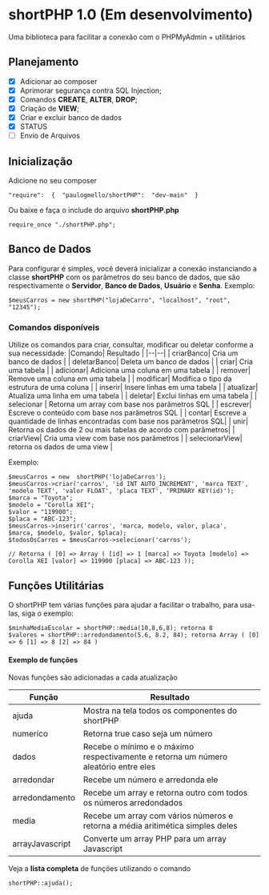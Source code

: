 # shortPHP 1.0 (Em desenvolvimento)
Uma biblioteca para facilitar a conexão com o PHPMyAdmin + utilitários

## Planejamento

 - [x] Adicionar ao composer
 - [x] Aprimorar segurança contra SQL Injection;
 - [x] Comandos **CREATE**, **ALTER**, **DROP**;
 - [x] Criação de **VIEW**;
 - [x] Criar e excluir banco de dados
 - [x] STATUS
 - [ ] Envio de Arquivos

## Inicialização
Adicione no seu composer

    "require":  {  "paulogmello/shortPHP":  "dev-main"  }

Ou baixe e faça o include do arquivo **shortPHP.php**

    require_once "./shortPHP.php";



## Banco de Dados
Para configurar é simples, você deverá inicializar a conexão instanciando a classe **shortPHP** com os parâmetros do seu banco de dados, que são respectivamente o **Servidor**, **Banco de Dados**, **Usuário** e **Senha**.
Exemplo:

    $meusCarros = new shortPHP("lojaDeCarro", "localhost", "root", "12345");

### Comandos disponíveis
Utilize os comandos para criar, consultar, modificar ou deletar conforme a sua necessidade:
|Comando| Resultado |
|--|--|
| criarBanco| Cria um banco de dados |
| deletarBanco| Deleta um banco de dados |
| criar| Cria uma tabela |
| adicionar| Adiciona uma coluna em uma tabela |
| remover| Remove uma coluna em uma tabela |
| modificar| Modifica o tipo da estrutura de uma coluna |
| inserir| Insere linhas em uma tabela |
| atualizar| Atualiza uma linha em uma tabela |
| deletar| Exclui linhas em uma tabela |
| selecionar | Retorna um array com base nos parâmetros SQL |
| escrever| Escreve o conteúdo com base nos parâmetros SQL |
| contar| Escreve a quantidade de linhas encontradas com base nos parâmetros SQL|
| unir| Retorna os dados de 2 ou mais tabelas de acordo com parâmetros|
| criarView| Cria uma view com base nos parâmetros |
| selecionarView| retorna os dados de uma view |


Exemplo:

    $meusCarros = new  shortPHP('lojaDeCarros');
    $meusCarros->criar('carros', 'id INT AUTO_INCREMENT', 'marca TEXT', 'modelo TEXT', 'valor FLOAT', 'placa TEXT', 'PRIMARY KEY(id)');
    $marca = "Toyota";
    $modelo = "Corolla XEI";
    $valor = "119900";
    $placa = "ABC-123";
    $meusCarros->inserir('carros', 'marca, modelo, valor, placa',
    $marca, $modelo, $valor, $placa);
    $todosOsCarros = $meusCarros->selecionar('carros');
    
    // Retorna ( [0] => Array ( [id] => 1 [marca] => Toyota [modelo] => Corolla XEI [valor] => 119900 [placa] => ABC-123 ));

  ## Funções Utilitárias
O shortPHP tem várias funções para ajudar a facilitar o trabalho, para usa-las, siga o exemplo:

    $minhaMediaEscolar = shortPHP::media(10,8,6,8); retorna 8
    $valores = shortPHP::arredondamento(5.6, 8.2, 84); retorna Array ( [0] => 6 [1] => 8 [2] => 84 )

#### Exemplo de funções
Novas funções são adicionadas a cada atualização

| Função | Resultado |
|--|--|
| ajuda | Mostra na tela todos os componentes do shortPHP |
 numerico | Retorna true caso seja um número |
| dados | Recebe o mínimo e o máximo respectivamente e retorna um número aleatório entre eles |
| arredondar | Recebe um número e arredonda ele|
| arredondamento| Recebe um array e retorna outro com todos os números arredondados |
| media | Recebe um array com vários números e retorna a média aritimética simples deles|
| arrayJavascript | Converte um array PHP para um array Javascript |

Veja a **lista completa** de funções utilizando o comando

    shortPHP::ajuda();

